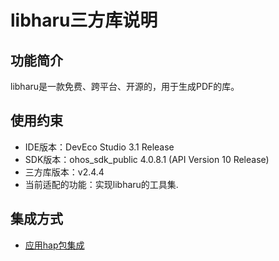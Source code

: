 # libharu三方库说明
## 功能简介
libharu是一款免费、跨平台、开源的，用于生成PDF的库。
## 使用约束
- IDE版本：DevEco Studio 3.1 Release
- SDK版本：ohos_sdk_public 4.0.8.1 (API Version 10 Release)
- 三方库版本：v2.4.4
- 当前适配的功能：实现libharu的工具集.

## 集成方式
+ [应用hap包集成](docs/hap_integrate.md)
